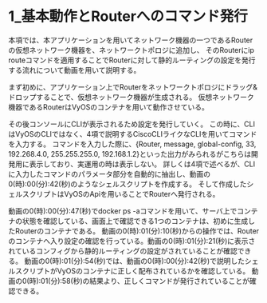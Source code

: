 # 1_基本動作とRouterへのコマンド発行

本項では、本アプリケーションを用いてネットワーク機器の一つであるRouterの仮想ネットワーク機器を、ネットワークトポロジに追加し、
そのRouterにip routeコマンドを適用することでRouterに対して静的ルーティングの設定を発行する流れについて動画を用いて説明する。

まず初めに、アプリケーション上でRouterをネットワークトポロジにドラッグ&ドロップすることで、仮想ネットワーク機器が生成される。
仮想ネットワーク機器であるRouterはVyOSのコンテナを用いて動作させている。

その後コンソールにCLIが表示されるため設定を発行していく。
この時に、CLIはVyOSのCLIではなく、4項で説明するCiscoCLIライクなCLIを用いてコマンドを入力する。
コマンドを入力した際に、{Router, message, global-config, 33, 192.268.4.0, 255.255.255.0, 192.168.1.2}といった出力がみられるがこちらは開発用に表示しており、実運用の時は表示しない。
詳しくは4項で述べるが、CLIに入力したコマンドのパラメータ部分を自動的に抽出し、動画の0(時):00(分):42(秒)のようなシェルスクリプトを作成する。
そして作成したシェルスクリプトはVyOSのApiを用いることでRouterへ発行される。

動画の0(時):00(分):47(秒)でdocker ps -aコマンドを用いて、サーバ上でコンテナの状態を確認している、画面上で確認できる1つのコンテナは、初めに生成したRouterのコンテナである。
動画の0(時):01(分):10(秒)からの操作では、Routerのコンテナへ入り設定の確認を行っている。動画の0(時):01(分):21(秒)に表示されているコンフィグから静的ルーティングの設定がされていることが確認できる。
動画の0(時):01(分):54(秒)では、動画の0(時):00(分):42(秒)で説明したシェルスクリプトがVyOSのコンテナに正しく配布されているかを確認している。
動画の0(時):01(分):58(秒)の結果より、正しくコマンドが発行されていることが確認できる。
